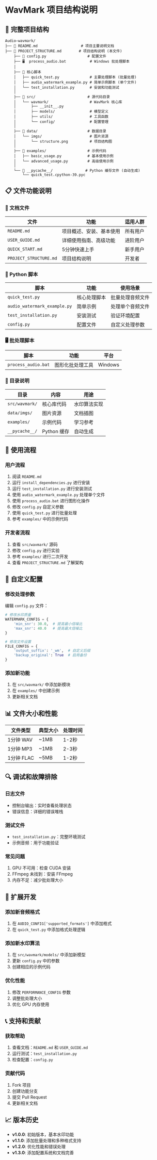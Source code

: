 # WavMark 项目结构说明

## 📁 完整项目结构

```
Audio—wavmark/
├── 📄 README.md                    # 项目主要说明文档
├── 📄 PROJECT_STRUCTURE.md        # 项目结构说明 (本文件)
    ├── 📄 config.py                   # 配置文件
    ├── 🖥️  process_audio.bat           # Windows 批处理脚本
    │
    ├── 🐍 核心脚本
    │   ├── quick_test.py              # 主要处理脚本 (批量处理)
    │   ├── audio_watermark_example.py # 简单示例脚本 (单个文件)
    │   └── test_installation.py       # 安装和功能测试
    │
    ├── 📁 src/                        # 源代码目录
    │   └── wavmark/                   # WavMark 核心库
    │       ├── __init__.py
    │       ├── models/                # 模型定义
    │       ├── utils/                 # 工具函数
    │       └── config/                # 配置管理
    │
    ├── 📁 data/                       # 数据目录
    │   └── imgs/                      # 图片资源
    │       └── structure.png          # 项目结构图
    │
    ├── 📁 examples/                   # 示例代码
    │   ├── basic_usage.py            # 基本使用示例
    │   └── advanced_usage.py         # 高级使用示例
    │
    └── 📁 __pycache__/               # Python 缓存文件 (自动生成)
        └── quick_test.cpython-39.pyc
```

## 📋 文件功能说明

### 📄 文档文件

| 文件 | 功能 | 适用人群 |
|------|------|----------|
| `README.md` | 项目概述、安装、基本使用 | 所有用户 |
| `USER_GUIDE.md` | 详细使用指南、高级功能 | 进阶用户 |
| `QUICK_START.md` | 5分钟快速上手 | 新手用户 |
| `PROJECT_STRUCTURE.md` | 项目结构说明 | 开发者 |

### 🐍 Python 脚本

| 脚本 | 功能 | 使用场景 |
|------|------|----------|
| `quick_test.py` | 核心处理脚本 | 批量处理音频文件 |
| `audio_watermark_example.py` | 简单示例 | 处理单个音频文件 |
| `test_installation.py` | 安装测试 | 验证环境配置 |
| `config.py` | 配置文件 | 自定义处理参数 |

### 🖥️ 批处理脚本

| 脚本 | 功能 | 平台 |
|------|------|------|
| `process_audio.bat` | 图形化批处理工具 | Windows |

### 📁 目录说明

| 目录 | 内容 | 用途 |
|------|------|------|
| `src/wavmark/` | 核心库代码 | 水印算法实现 |
| `data/imgs/` | 图片资源 | 文档插图 |
| `examples/` | 示例代码 | 学习参考 |
| `__pycache__/` | Python 缓存 | 自动生成 |

## 🎯 使用流程

### 用户流程
1. 阅读 `README.md`
2. 运行 `install_dependencies.py`  进行安装
3. 运行 `test_installation.py`  进行安装测试
4. 使用 `audio_watermark_example.py` 处理单个文件
5. 使用 `process_audio.bat` 进行图形化操作
6. 修改 `config.py` 自定义参数
7. 使用 `quick_test.py` 进行批量处理
8. 参考 `examples/` 中的示例代码

### 开发者流程
1. 查看 `src/wavmark/` 源码
2. 修改 `config.py` 进行实验
3. 参考 `examples/` 进行二次开发
4. 查看 `PROJECT_STRUCTURE.md` 了解架构

## 🔧 自定义配置

### 修改处理参数
编辑 `config.py` 文件：

```python
# 修改水印质量
WATERMARK_CONFIG = {
    'min_snr': 30.0,  # 提高最小信噪比
    'max_snr': 40.0   # 提高最大信噪比
}

# 修改文件设置
FILE_CONFIG = {
    'output_suffix': '_wm',  # 自定义后缀
    'backup_original': True  # 启用备份
}
```

### 添加新功能
1. 在 `src/wavmark/` 中添加新模块
2. 在 `examples/` 中创建示例
3. 更新相关文档

## 📊 文件大小和性能

| 文件类型 | 典型大小 | 处理时间 |
|----------|----------|----------|
| 1分钟 WAV | ~1MB | 1-2秒 |
| 1分钟 MP3 | ~1MB | 2-3秒 |
| 1分钟 FLAC | ~5MB | 1-2秒 |

## 🔍 调试和故障排除

### 日志文件
- 控制台输出：实时查看处理状态
- 错误信息：详细的错误堆栈

### 测试文件
- `test_installation.py`：完整环境测试
- 示例音频：用于功能验证

### 常见问题
1. GPU 不可用：检查 CUDA 安装
2. FFmpeg 未找到：安装 FFmpeg
3. 内存不足：减少批处理大小

## 🚀 扩展开发

### 添加新音频格式
1. 在 `AUDIO_CONFIG['supported_formats']` 中添加格式
2. 在 `quick_test.py` 中添加格式处理逻辑

### 添加新水印算法
1. 在 `src/wavmark/models/` 中添加新模型
2. 更新 `config.py` 中的参数
3. 创建相应的示例代码

### 优化性能
1. 修改 `PERFORMANCE_CONFIG` 参数
2. 调整批处理大小
3. 优化 GPU 内存使用

## 📞 支持和贡献

### 获取帮助
1. 查看文档：`README.md` 和 `USER_GUIDE.md`
2. 运行测试：`test_installation.py`
3. 检查配置：`config.py`

### 贡献代码
1. Fork 项目
2. 创建功能分支
3. 提交 Pull Request
4. 更新相关文档

## 📈 版本历史

- **v1.0.0**: 初始版本，基本水印功能
- **v1.1.0**: 添加批量处理和多种格式支持
- **v1.2.0**: 优化性能和错误处理
- **v1.3.0**: 添加配置系统和文档完善 
